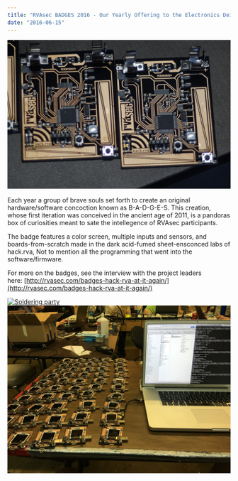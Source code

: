 ```yaml
---
title: "RVAsec BADGES 2016 - Our Yearly Offering to the Electronics Deities"
date: "2016-06-15"
---
```


[![RVAsec Badges 2016](images/RVAsec-Badges-2016.jpg)](http://www.hackrva.org/blog/wp-content/uploads/2016/05/RVAsec-Badges-2016.jpg)

Each year a group of brave souls set forth to create an original hardware/software concoction known as B-A-D-G-E-S. This creation, whose first iteration was conceived in the ancient age of 2011, is a pandoras box of curiosities meant to sate the intellegence of RVAsec participants.

The badge features a color screen, multiple inputs and sensors, and boards-from-scratch made in the dark acid-fumed sheet-ensconced labs of hack.rva, Not to mention all the programming that went into the software/firmware.

For more on the badges, see the interview with the project leaders here: [http://rvasec.com/badges-hack-rva-at-it-again/](http://rvasec.com/badges-hack-rva-at-it-again/)

[![Soldering party](images/Soldering-party.jpg)](http://www.hackrva.org/blog/wp-content/uploads/2016/06/Soldering-party.jpg) [![Badges yo](images/Badges-yo.jpg)](http://www.hackrva.org/blog/wp-content/uploads/2016/06/Badges-yo.jpg)
